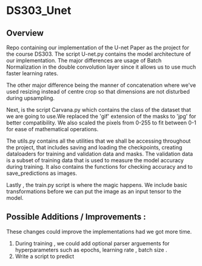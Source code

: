 # DS303_Unet
## Overview
Repo containing our implementation of the U-net Paper as the project for the course DS303.
The script U-net.py contains the model architecture of our implementation. The major differences are usage of Batch Normalization in the double convolution layer since it allows us to use much faster learning rates.

The other major difference being the manner of concatenation where we've used resizing instead of centre crop so that dimensions are not disturbed during upsampling.

Next, is the script Carvana.py which contains the class of the dataset that we are going to use.We replaced the 'gif' extension of the masks to 'jpg' for better compatibility. We also scaled the pixels from 0-255 to fit between 0-1 for ease of mathematical operations.

The utils.py contains all the utilities that we shall be accessing throughout the project, that includes saving and loading the checkpoints,
creating dataloaders for training and validation data and masks. The validation data is a subset of training data that is used to measure the model accuracy during training. It also contains the functions for checking accuracy and to save_predictions as images. 

Lastly , the train.py script is where the magic happens. We include basic transformations before we can put the image as an input tensor to the model.

## Possible Additions / Improvements : 
These changes could improve the implementations had we got more time.
1. During training , we could add optional parser arguements for hyperparameters such as epochs, learning rate , batch size . 
2. Write a script to predict 
